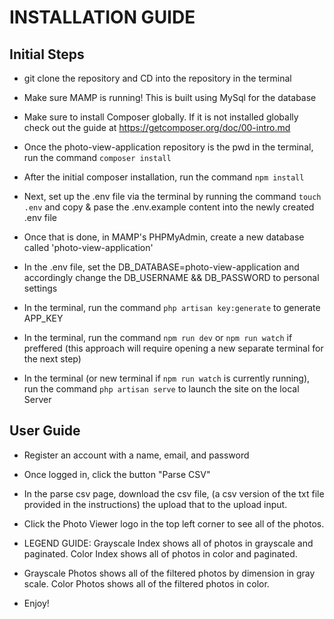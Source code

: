 # INSTALLATION GUIDE

## Initial Steps

* git clone the repository and CD into the repository in the terminal
* Make sure MAMP is running! This is built using MySql for the database

* Make sure to install Composer globally. If it is not installed globally check out the guide at https://getcomposer.org/doc/00-intro.md

* Once the photo-view-application repository is the pwd in the terminal, run the command `composer install` 

* After the initial composer installation, run the command `npm install`

* Next, set up the .env file via the terminal by running the command `touch .env` and copy & pase the .env.example content into the newly created .env file

* Once that is done, in MAMP's PHPMyAdmin, create a new database called 'photo-view-application'

* In the .env file, set the DB_DATABASE=photo-view-application and accordingly change the DB_USERNAME && DB_PASSWORD to personal settings

* In the terminal, run the command `php artisan key:generate` to generate  APP_KEY

* In the terminal, run the command `npm run dev` or `npm run watch` if preffered (this approach will require opening a new separate terminal for the next step)

* In the terminal (or new terminal if `npm run watch` is currently running), run the command `php artisan serve` to launch the site on the local Server

## User Guide
* Register an account with a name, email, and password

* Once logged in, click the button "Parse CSV"

* In the parse csv page, download the csv file, (a csv version of the txt file provided in the instructions) the upload that to the upload input.

* Click the Photo Viewer logo in the top left corner to see all of the photos.

* LEGEND GUIDE: Grayscale Index shows all of photos in grayscale and paginated. Color Index shows all of photos in color and paginated.

* Grayscale Photos shows all of the filtered photos by dimension in gray scale. Color Photos shows all of the filtered photos in color.

* Enjoy!